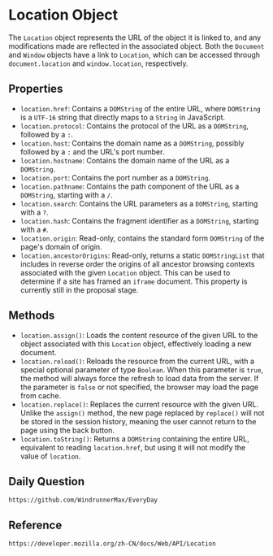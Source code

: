 # Location Object
The `Location` object represents the URL of the object it is linked to, and any modifications made are reflected in the associated object. Both the `Document` and `Window` objects have a link to `Location`, which can be accessed through `document.location` and `window.location`, respectively.

## Properties
* `location.href`: Contains a `DOMString` of the entire URL, where `DOMString` is a `UTF-16` string that directly maps to a `String` in JavaScript.
* `location.protocol`: Contains the protocol of the URL as a `DOMString`, followed by a `:`.
* `location.host`: Contains the domain name as a `DOMString`, possibly followed by a `:` and the URL's port number.
* `location.hostname`: Contains the domain name of the URL as a `DOMString`.
* `location.port`: Contains the port number as a `DOMString`.
* `location.pathname`: Contains the path component of the URL as a `DOMString`, starting with a `/`.
* `location.search`: Contains the URL parameters as a `DOMString`, starting with a `?`.
* `location.hash`: Contains the fragment identifier as a `DOMString`, starting with a `#`.
* `location.origin`: Read-only, contains the standard form `DOMString` of the page's domain of origin.
* `location.ancestorOrigins`: Read-only, returns a static `DOMStringList` that includes in reverse order the origins of all ancestor browsing contexts associated with the given `Location` object. This can be used to determine if a site has framed an `iframe` document. This property is currently still in the proposal stage.

## Methods
* `location.assign()`: Loads the content resource of the given URL to the object associated with this `Location` object, effectively loading a new document.
* `location.reload()`: Reloads the resource from the current URL, with a special optional parameter of type `Boolean`. When this parameter is `true`, the method will always force the refresh to load data from the server. If the parameter is `false` or not specified, the browser may load the page from cache.
* `location.replace()`: Replaces the current resource with the given URL. Unlike the `assign()` method, the new page replaced by `replace()` will not be stored in the session history, meaning the user cannot return to the page using the back button.
* `location.toString()`: Returns a `DOMString` containing the entire URL, equivalent to reading `location.href`, but using it will not modify the value of `location`.

## Daily Question

```
https://github.com/WindrunnerMax/EveryDay
```

## Reference

```
https://developer.mozilla.org/zh-CN/docs/Web/API/Location
```